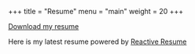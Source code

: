 +++
title = "Resume"
menu = "main"
weight = 20
+++

[Download my resume](/resume/zinuo-2025.pdf)

Here is my latest resume powered by [Reactive Resume](https://rxresu.me/dashboard/resumes)



